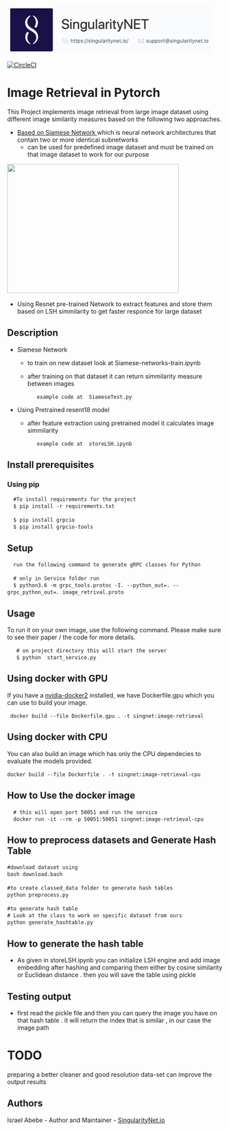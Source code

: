 ![singnetlogo](docs/assets/singnet-logo.jpg?raw=true 'SingularityNET')

[![CircleCI](https://circleci.com/gh/IsraelAbebe/Image-retrieval-in-pytorch.svg?style=svg)](https://circleci.com/gh/IsraelAbebe/Image-retrieval-in-pytorch)
# Image Retrieval in Pytorch

This Project implements image retrieval from large image dataset using different image similarity measures based on the following two approaches.

   - [Based on Siamese Network ](http://yann.lecun.com/exdb/publis/pdf/chopra-05.pdf)which is neural network architectures that contain two or more identical subnetworks
      - can be used for predefined image dataset and must be trained on that image dataset to work for our purpose 
   
   <img src="https://qph.fs.quoracdn.net/main-qimg-b90431ff9b4c60c5d69069d7bc048ff0" width=400 height=300 float-left>

   - Using Resnet pre-trained Network to extract features and store them based on LSH simmilarity to get faster responce for large dataset 

             


## Description

  -  Siamese Network 
      - to train on new dataset look at  Siamese-networks-train.ipynb
      - after training on that dataset it can return simmilarity measure between images 
               
               example code at  SiameseTest.py
  - Using Pretrained resent18 model
      - after feature extraction using pretrained model it calculates image simmilarity 
               
               example code at  storeLSH.ipynb


               
## Install prerequisites        

### Using pip

      #To install requirements for the project 
      $ pip install -r requirements.txt

      $ pip install grpcio
      $ pip install grpcio-tools

 ## Setup  
 
      run the following command to generate gRPC classes for Python

      # only in Service folder run
      $ python3.6 -m grpc_tools.protoc -I. --python_out=. --grpc_python_out=. image_retrival.proto


## Usage
To run it on your own image, use the following command. Please make sure to see their paper / the code for more details.

       # on project directory this will start the server 
	   $ python  start_service.py
     
     

## Using docker with GPU

If you have a [nvidia-docker2](https://github.com/NVIDIA/nvidia-docker) installed, we have Dockerfile.gpu which you can use to build your image.

     docker build --file Dockerfile.gpu . -t singnet:image-retrieval

## Using docker with CPU

You can also build an image which has only the CPU dependecies to evaluate the models provided.

	docker build --file Dockerfile . -t singnet:image-retrieval-cpu
   
   
 ## How to Use the docker image
	
      # this will open port 50051 and run the service 
      docker run -it --rm -p 50051:50051 singnet:image-retrieval-cpu

 ## How to preprocess datasets and Generate Hash Table 
 	#download dataset using
	bash download.bash
 
 	#to create classed_data folder to generate hash tables
	python preprocess.py
	
	#to generate hash table 
	# Look at the class to work on specific dataset from ours
	python generate_hashtable.py
 
 
 ## How to generate the hash table 
- As given in storeLSH.ipynb you can initialize LSH engine and add image embedding after hashing and comparing them either by cosine similarity or Euclidean distance . then you will save the table using pickle

## Testing output
- first read the pickle file and then you can query the image you have on that hash table . it will return the index that is similar , in our case the image path


# TODO
preparing a better cleaner and good resolution data-set can improve the output results

## Authors
Israel Abebe - Author and Maintainer - [SingularityNet.io](https://singularitynet.io/)



 
